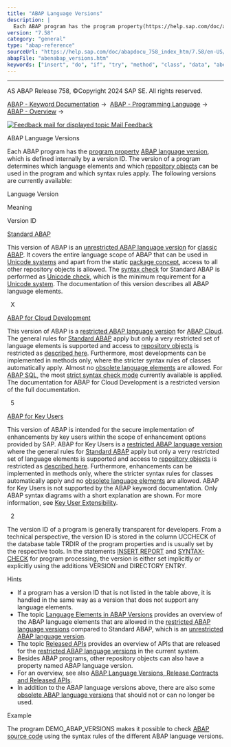```yaml
---
title: "ABAP Language Versions"
description: |
  Each ABAP program has the program property(https://help.sap.com/doc/abapdocu_758_index_htm/7.58/en-US/abenprogram_property_glosry.htm 'Glossary Entry') ABAP language version(https://help.sap.com/doc/abapdocu_758_index_htm/7.58/en-US/abenabap_version_glosry.htm 'Glossary Entry'), which is defined
version: "7.58"
category: "general"
type: "abap-reference"
sourceUrl: "https://help.sap.com/doc/abapdocu_758_index_htm/7.58/en-US/abenabap_versions.htm"
abapFile: "abenabap_versions.htm"
keywords: ["insert", "do", "if", "try", "method", "class", "data", "abenabap", "versions"]
---
```


* * *

AS ABAP Release 758, ©Copyright 2024 SAP SE. All rights reserved.

[ABAP - Keyword Documentation](https://help.sap.com/doc/abapdocu_758_index_htm/7.58/en-US/abenabap.htm) →  [ABAP - Programming Language](https://help.sap.com/doc/abapdocu_758_index_htm/7.58/en-US/abenabap_reference.htm) →  [ABAP - Overview](https://help.sap.com/doc/abapdocu_758_index_htm/7.58/en-US/abenabap_oview.htm) → 

 [![](Mail.gif?object=Mail.gif "Feedback mail for displayed topic") Mail Feedback](mailto:f1_help@sap.com?subject=Feedback%20on%20ABAP%20Documentation&body=Document:%20ABAP%20Language%20Versions%2C%20ABENABAP_VERSIONS%2C%20758%0D%0A%0D%0AError:%0D%0A%0D%0A%0D%0A%0D%0ASuggestion%20for%20improvement:)

ABAP Language Versions

Each ABAP program has the [program property](https://help.sap.com/doc/abapdocu_758_index_htm/7.58/en-US/abenprogram_property_glosry.htm "Glossary Entry") [ABAP language version](https://help.sap.com/doc/abapdocu_758_index_htm/7.58/en-US/abenabap_version_glosry.htm "Glossary Entry"), which is defined internally by a version ID. The version of a program determines which language elements and which [repository objects](https://help.sap.com/doc/abapdocu_758_index_htm/7.58/en-US/abenrepository_object_glosry.htm "Glossary Entry") can be used in the program and which syntax rules apply. The following versions are currently available:

Language Version

Meaning

Version ID

[Standard ABAP](https://help.sap.com/doc/abapdocu_758_index_htm/7.58/en-US/abenstandard_abap_glosry.htm "Glossary Entry")

This version of ABAP is an [unrestricted ABAP language version](https://help.sap.com/doc/abapdocu_758_index_htm/7.58/en-US/abenunrestricted_version_glosry.htm "Glossary Entry") for [classic ABAP](https://help.sap.com/doc/abapdocu_758_index_htm/7.58/en-US/abenclassic_abap_glosry.htm "Glossary Entry"). It covers the entire language scope of ABAP that can be used in [Unicode systems](https://help.sap.com/doc/abapdocu_758_index_htm/7.58/en-US/abenunicode_system_glosry.htm "Glossary Entry") and apart from the static [package concept](https://help.sap.com/doc/abapdocu_758_index_htm/7.58/en-US/abenpackage_concept_glosry.htm "Glossary Entry"), access to all other repository objects is allowed. The [syntax check](https://help.sap.com/doc/abapdocu_758_index_htm/7.58/en-US/abensyntax_check_glosry.htm "Glossary Entry") for Standard ABAP is performed as [Unicode check](https://help.sap.com/doc/abapdocu_758_index_htm/7.58/en-US/abenunicode_check_glosry.htm "Glossary Entry"), which is the minimum requirement for a [Unicode system](https://help.sap.com/doc/abapdocu_758_index_htm/7.58/en-US/abenunicode_system_glosry.htm "Glossary Entry"). The documentation of this version describes all ABAP language elements.

  X

[ABAP for Cloud Development](https://help.sap.com/doc/abapdocu_758_index_htm/7.58/en-US/abenabap_for_cloud_dev_glosry.htm "Glossary Entry")

This version of ABAP is a [restricted ABAP language version](https://help.sap.com/doc/abapdocu_758_index_htm/7.58/en-US/abenrestricted_version_glosry.htm "Glossary Entry") for [ABAP Cloud](https://help.sap.com/doc/abapdocu_758_index_htm/7.58/en-US/abenabap_cloud_glosry.htm "Glossary Entry"). The general rules for [Standard ABAP](https://help.sap.com/doc/abapdocu_758_index_htm/7.58/en-US/abenstandard_abap_glosry.htm "Glossary Entry") apply but only a very restricted set of language elements is supported and access to [repository objects](https://help.sap.com/doc/abapdocu_758_index_htm/7.58/en-US/abenrepository_object_glosry.htm "Glossary Entry") is restricted as [described here](https://help.sap.com/doc/abapdocu_758_index_htm/7.58/en-US/abenabap_versions_and_apis.htm). Furthermore, most developments can be implemented in methods only, where the stricter syntax rules of classes automatically apply. Almost no [obsolete language elements](https://help.sap.com/doc/abapdocu_758_index_htm/7.58/en-US/abenabap_obsolete.htm) are allowed. For [ABAP SQL](https://help.sap.com/doc/abapdocu_758_index_htm/7.58/en-US/abenabap_sql_glosry.htm "Glossary Entry"), the most [strict syntax check mode](https://help.sap.com/doc/abapdocu_758_index_htm/7.58/en-US/abenabap_sql_strict_modes.htm) currently available is applied. The documentation for ABAP for Cloud Development is a restricted version of the full documentation.

  5

[ABAP for Key Users](https://help.sap.com/doc/abapdocu_758_index_htm/7.58/en-US/abenabap_for_key_users_glosry.htm "Glossary Entry")

This version of ABAP is intended for the secure implementation of enhancements by key users within the scope of enhancement options provided by SAP. ABAP for Key Users is a [restricted ABAP language version](https://help.sap.com/doc/abapdocu_758_index_htm/7.58/en-US/abenrestricted_version_glosry.htm "Glossary Entry") where the general rules for [Standard ABAP](https://help.sap.com/doc/abapdocu_758_index_htm/7.58/en-US/abenstandard_abap_glosry.htm "Glossary Entry") apply but only a very restricted set of language elements is supported and access to [repository objects](https://help.sap.com/doc/abapdocu_758_index_htm/7.58/en-US/abenrepository_object_glosry.htm "Glossary Entry") is restricted as [described here](https://help.sap.com/doc/abapdocu_758_index_htm/7.58/en-US/abenabap_versions_and_apis.htm). Furthermore, enhancements can be implemented in methods only, where the stricter syntax rules for classes automatically apply and no [obsolete language elements](https://help.sap.com/doc/abapdocu_758_index_htm/7.58/en-US/abenabap_obsolete.htm) are allowed. ABAP for Key Users is not supported by the ABAP keyword documentation. Only ABAP syntax diagrams with a short explanation are shown. For more information, see [Key User Extensibility](https://help.sap.com/docs/ABAP_PLATFORM_NEW/ed0e11412f9841e7ac5cd9a6799368d4/3ccb50e724b045508fea8b2cf1774b2b).

  2

The version ID of a program is generally transparent for developers. From a technical perspective, the version ID is stored in the column UCCHECK of the database table TRDIR of the program properties and is usually set by the respective tools. In the statements [INSERT REPORT](https://help.sap.com/doc/abapdocu_758_index_htm/7.58/en-US/abapinsert_report.htm) and [SYNTAX-CHECK](https://help.sap.com/doc/abapdocu_758_index_htm/7.58/en-US/abapsyntax-check_for_itab.htm) for program processing, the version is either set implicitly or explicitly using the additions VERSION and DIRECTORY ENTRY.

Hints

-   If a program has a version ID that is not listed in the table above, it is handled in the same way as a version that does not support any language elements.
-   The topic [Language Elements in ABAP Versions](https://help.sap.com/doc/abapdocu_758_index_htm/7.58/en-US/abenrestricted_abap_elements.htm) provides an overview of the ABAP language elements that are allowed in the [restricted ABAP language versions](https://help.sap.com/doc/abapdocu_758_index_htm/7.58/en-US/abenrestricted_version_glosry.htm "Glossary Entry") compared to Standard ABAP, which is an [unrestricted ABAP language version](https://help.sap.com/doc/abapdocu_758_index_htm/7.58/en-US/abenunrestricted_version_glosry.htm "Glossary Entry").
-   The topic [Released APIs](https://help.sap.com/doc/abapdocu_758_index_htm/7.58/en-US/abenreleased_apis.htm) provides an overview of APIs that are released for the [restricted ABAP language versions](https://help.sap.com/doc/abapdocu_758_index_htm/7.58/en-US/abenrestricted_version_glosry.htm "Glossary Entry") in the current system.
-   Besides ABAP programs, other repository objects can also have a property named ABAP language version.
-   For an overview, see also [ABAP Language Versions, Release Contracts and Released APIs](https://help.sap.com/doc/abapdocu_758_index_htm/7.58/en-US/abenabap_versions_and_apis.htm).
-   In addition to the ABAP language versions above, there are also some [obsolete ABAP language versions](https://help.sap.com/doc/abapdocu_758_index_htm/7.58/en-US/abenabap_versions_obsolete.htm) that should not or can no longer be used.

Example

The program DEMO\_ABAP\_VERSIONS makes it possible to check [ABAP source code](https://help.sap.com/doc/abapdocu_758_index_htm/7.58/en-US/abenabap_source_code_glosry.htm "Glossary Entry") using the syntax rules of the different ABAP language versions.
